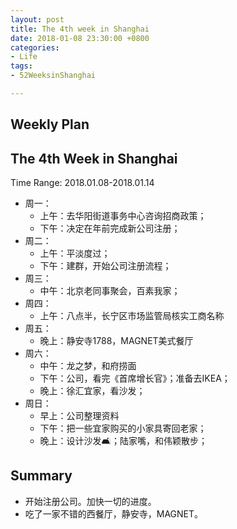 ```yaml
---
layout: post
title: The 4th week in Shanghai
date: 2018-01-08 23:30:00 +0800
categories:
- Life
tags:
- 52WeeksinShanghai

---
```



## Weekly Plan

## The 4th Week in Shanghai

Time Range: 2018.01.08-2018.01.14

- 周一：
	- 上午：去华阳街道事务中心咨询招商政策；
	- 下午：决定在年前完成新公司注册；
- 周二：
	- 上午：平淡度过；
	- 下午：建群，开始公司注册流程；
- 周三：
	- 中午：北京老同事聚会，百素我家；
- 周四：
	-  上午：八点半，长宁区市场监管局核实工商名称
- 周五：
	- 晚上：静安寺1788，MAGNET美式餐厅
- 周六：
	- 中午：龙之梦，和府捞面
	- 下午：公司，看完《首席增长官》；准备去IKEA；
	- 晚上：徐汇宜家，看沙发；
- 周日：
	- 早上：公司整理资料
	- 下午：把一些宜家购买的小家具寄回老家；
	- 晚上：设计沙发🛋️；陆家嘴，和伟颖散步；

## Summary

- 开始注册公司。加快一切的进度。
- 吃了一家不错的西餐厅，静安寺，MAGNET。